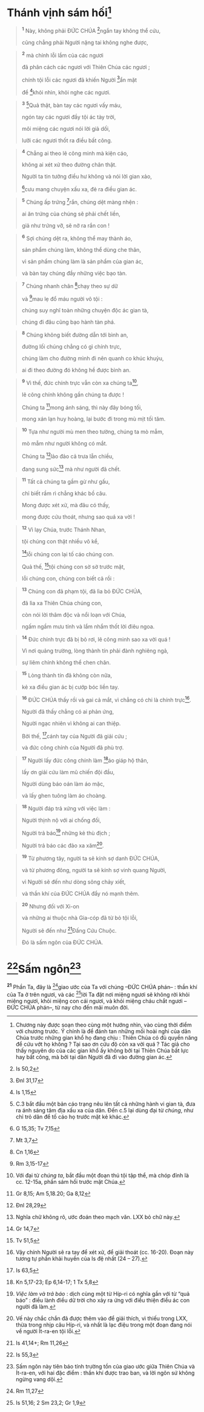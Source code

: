 # Thánh vịnh sám hối[^1]

> <sup><b>1</b></sup> Này, không phải ĐỨC CHÚA [^1*]ngắn tay không thể cứu,
> 
> cũng chẳng phải Người nặng tai không nghe được,
>


> <sup><b>2</b></sup> mà chính lỗi lầm của các ngươi
> 
> đã phân cách các ngươi với Thiên Chúa các ngươi ;
> 
> chính tội lỗi các ngươi đã khiến Người [^2*]ẩn mặt
> 
> để [^3*]khỏi nhìn, khỏi nghe các ngươi.
>


> <sup><b>3</b></sup> [^2]Quả thật, bàn tay các ngươi vấy máu,
> 
> ngón tay các ngươi đầy tội ác tày trời,
> 
> môi miệng các ngươi nói lời giả dối,
> 
> lưỡi các ngươi thốt ra điều bất công.
>


> <sup><b>4</b></sup> Chẳng ai theo lẽ công minh mà kiện cáo,
> 
> không ai xét xử theo đường chân thật.
> 
> Người ta tin tưởng điều hư không và nói lời gian xảo,
> 
> [^4*]cưu mang chuyện xấu xa, đẻ ra điều gian ác.
>


> <sup><b>5</b></sup> Chúng ấp trứng [^5*]rắn, chúng dệt màng nhện :
> 
> ai ăn trứng của chúng sẽ phải chết liền,
> 
> giả như trứng vỡ, sẽ nở ra rắn con !
>


> <sup><b>6</b></sup> Sợi chúng dệt ra, không thể may thành áo,
> 
> sản phẩm chúng làm, không thể dùng che thân,
> 
> vì sản phẩm chúng làm là sản phẩm của gian ác,
> 
> và bàn tay chúng đầy những việc bạo tàn.
>


> <sup><b>7</b></sup> Chúng nhanh chân [^6*]chạy theo sự dữ
> 
> và [^7*]mau lẹ đổ máu người vô tội :
> 
> chúng suy nghĩ toàn những chuyện độc ác gian tà,
> 
> chúng đi đâu cũng bạo hành tàn phá.
>


> <sup><b>8</b></sup> Chúng không biết đường dẫn tới bình an,
> 
> đường lối chúng chẳng có gì chính trực,
> 
> chúng làm cho đường mình đi nên quanh co khúc khuỷu,
> 
> ai đi theo đường đó không hề được bình an.
>


> <sup><b>9</b></sup> Vì thế, đức chính trực vẫn còn xa chúng ta[^3],
> 
> lẽ công chính không gần chúng ta được !
> 
> Chúng ta [^8*]mong ánh sáng, thì này đây bóng tối,
> 
> mong xán lạn huy hoàng, lại bước đi trong mù mịt tối tăm.
>


> <sup><b>10</b></sup> Tựa như người mù men theo tường, chúng ta mò mẫm,
> 
> mò mẫm như người không có mắt.
> 
> Chúng ta [^9*]lảo đảo cả trưa lẫn chiều,
> 
> đang sung sức[^4] mà như người đã chết.
>


> <sup><b>11</b></sup> Tất cả chúng ta gầm gừ như gấu,
> 
> chỉ biết rầm rì chẳng khác bồ câu.
> 
> Mong được xét xử, mà đâu có thấy,
> 
> mong được cứu thoát, nhưng sao quá xa vời !
>


> <sup><b>12</b></sup> Vì lạy Chúa, trước Thánh Nhan,
> 
> tội chúng con thật nhiều vô kể,
> 
> [^10*]lỗi chúng con lại tố cáo chúng con.
> 
> Quả thế, [^11*]tội chúng con sờ sờ trước mặt,
> 
> lỗi chúng con, chúng con biết cả rồi :
>


> <sup><b>13</b></sup> Chúng con đã phạm tội, đã lìa bỏ ĐỨC CHÚA,
> 
> đã lìa xa Thiên Chúa chúng con,
> 
> còn nói lời thâm độc và nổi loạn với Chúa,
> 
> ngấm ngầm mưu tính và lẩm nhẩm thốt lời điêu ngoa.
>


> <sup><b>14</b></sup> Đức chính trực đã bị bỏ rơi, lẽ công minh sao xa vời quá !
> 
> Vì nơi quảng trường, lòng thành tín phải đành nghiêng ngả,
> 
> sự liêm chính không thể chen chân.
>


> <sup><b>15</b></sup> Lòng thành tín đã không còn nữa,
> 
> kẻ xa điều gian ác bị cướp bóc liền tay.
>


> <sup><b>16</b></sup> ĐỨC CHÚA thấy rồi và gai cả mắt, vì chẳng có chi là chính trực[^5].
> 
> Người đã thấy chẳng có ai phản ứng,
> 
> Người ngạc nhiên vì không ai can thiệp.
> 
> Bởi thế, [^12*]cánh tay của Người đã giải cứu ;
> 
> và đức công chính của Người đã phù trợ.
>


> <sup><b>17</b></sup> Người lấy đức công chính làm [^13*]áo giáp hộ thân,
> 
> lấy ơn giải cứu làm mũ chiến đội đầu,
> 
> Người dùng báo oán làm áo mặc,
> 
> và lấy ghen tuông làm áo choàng.
>


> <sup><b>18</b></sup> Người đáp trả xứng với việc làm :
> 
> Người thịnh nộ với ai chống đối,
> 
> Người trả báo[^6] những kẻ thù địch ;
> 
> Người trả báo các đảo xa xăm[^7].
>


> <sup><b>19</b></sup> Từ phương tây, người ta sẽ kính sợ danh ĐỨC CHÚA,
> 
> và từ phương đông, người ta sẽ kính sợ vinh quang Người,
> 
> vì Người sẽ đến như dòng sông chảy xiết,
> 
> và thần khí của ĐỨC CHÚA đẩy nó mạnh thêm.
>


> <sup><b>20</b></sup> Nhưng đối với Xi-on
> 
> và những ai thuộc nhà Gia-cóp đã từ bỏ tội lỗi,
> 
> Người sẽ đến như [^14*]Đấng Cứu Chuộc.
> 
> Đó là sấm ngôn của ĐỨC CHÚA.
>

# [^15*]Sấm ngôn[^8]
<sup><b>21</b></sup> Phần Ta, đây là [^16*]giao ước của Ta với chúng –ĐỨC CHÚA phán– : thần khí của Ta ở trên ngươi, và các [^17*]lời Ta đặt nơi miệng ngươi sẽ không rời khỏi miệng ngươi, khỏi miệng con cái ngươi, và khỏi miệng cháu chắt ngươi –ĐỨC CHÚA phán–, từ nay cho đến mãi muôn đời.

[^1]: Chương này được soạn theo cùng một hướng nhìn, vào cùng thời điểm với chương trước. Ý chính là để đánh tan những mối hoài nghi của dân Chúa trước những gian khổ họ đang chịu : Thiên Chúa có đủ quyền năng để cứu vớt họ không ? Tại sao ơn cứu độ còn xa vời quá ? Tác giả cho thấy nguyên do của các gian khổ ấy không bởi tại Thiên Chúa bất lực hay bất công, mà bởi tại dân Người đã đi vào đường gian ác.
[^2]: C.3 bắt đầu một bản cáo trạng nêu lên tất cả những hành vi gian tà, đưa ra ánh sáng tâm địa xấu xa của dân. Đến c.5 lại dùng đại từ <i>chúng</i>, như chỉ trỏ dân để tố cáo họ trước mặt kẻ khác.
[^3]: Với đại từ <i>chúng ta</i>, bắt đầu một đoạn thú tội tập thể, mà chóp đỉnh là cc. 12-15a, phần sám hối trước mặt Chúa.
[^4]: Nghĩa chữ không rõ, ước đoán theo mạch văn. LXX bỏ chữ này.
[^5]: Vậy chính Người sẽ ra tay để xét xử, để giải thoát (cc. 16-20). Đoạn này tương tự phần khải huyền của Is đệ nhất (24 – 27).
[^6]: <i>Việc làm và trả báo</i> : dịch cùng một từ Híp-ri có nghĩa gần với từ “quả báo” : điều lành điều dữ trời cho xảy ra ứng với điều thiện điều ác con người đã làm.
[^7]: Vế này chắc chắn đã được thêm vào để giải thích, vì thiếu trong LXX, thừa trong nhịp câu Híp-ri, và nhất là lạc điệu trong một đoạn đang nói về người Ít-ra-en tội lỗi.
[^8]: Sấm ngôn này tiên báo tính trường tồn của giao ước giữa Thiên Chúa và Ít-ra-en, với hai đặc điểm : thần khí được trao ban, và lời ngôn sứ không ngừng vang dội.
[^1*]: Is 50,2
[^2*]: Đnl 31,17
[^3*]: Is 1,15
[^4*]: G 15,35; Tv 7,15
[^5*]: Mt 3,7
[^6*]: Cn 1,16
[^7*]: Rm 3,15-17
[^8*]: Gr 8,15; Am 5,18.20; Ga 8,12
[^9*]: Đnl 28,29
[^10*]: Gr 14,7
[^11*]: Tv 51,5
[^12*]: Is 63,5
[^13*]: Kn 5,17-23; Ep 6,14-17; 1 Tx 5,8
[^14*]: Is 41,14+; Rm 11,26
[^15*]: Is 55,3
[^16*]: Rm 11,27
[^17*]: Is 51,16; 2 Sm 23,2; Gr 1,9
